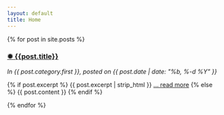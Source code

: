 ```yaml
---
layout: default
title: Home
---
```


{% for post in site.posts %}
  <div id="post-short">
    <a href="{{site.url}}{{site.baseurl}}{{post.url}}">
      <h3>✹ {{post.title}}</h3>
    </a>
    <i>In {{ post.category.first }}, posted on {{ post.date | date: "%b, %-d %Y" }}</i>
    <p>
      {% if post.excerpt %}
        {{ post.excerpt | strip_html }} <a href="{{ post.url }}" class="cta">... read more</a>
      {% else %}
        {{ post.content }}
      {% endif %}
    </p>
  </div>
{% endfor %}
